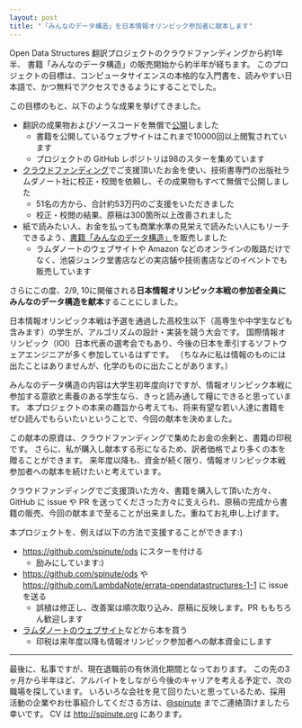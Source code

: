 ```yaml
---
layout: post
title: "「みんなのデータ構造」を日本情報オリンピック参加者に献本します"
---
```


Open Data Structures 翻訳プロジェクトのクラウドファンディングから約1年半、 書籍「みんなのデータ構造」の販売開始から約半年が経ちます。
このプロジェクトの目標は、コンピュータサイエンスの本格的な入門書を、読みやすい日本語で、かつ無料でアクセスできるようにすることでした。

この目標のもと、以下のような成果を挙げてきました。

* 翻訳の成果物およびソースコードを無償で[公開](https://sites.google.com/view/open-data-structures-ja/home)しました
  * 書籍を公開しているウェブサイトはこれまで10000回以上閲覧されています
  * プロジェクトの GitHub レポジトリは98のスターを集めています
* [クラウドファンディング](https://camp-fire.jp/projects/view/31790)でご支援頂いたお金を使い、技術書専門の出版社ラムダノート社に校正・校閲を依頼し、その成果物もすべて無償で公開しました
  * 51名の方から、合計約53万円のご支援をいただきました
  * 校正・校閲の結果、原稿は300箇所以上改善されました
* 紙で読みたい人、お金を払っても商業水準の見栄えで読みたい人にもリーチできるよう、[書籍「みんなのデータ構造」](https://www.lambdanote.com/collections/frontpage/products/opendatastructures)を販売しました
  * ラムダノートのウェブサイトや Amazon などのオンラインの販路だけでなく、池袋ジュンク堂書店などの実店舗や技術書店などのイベントでも販売しています

さらにこの度、2/9, 10に開催される**日本情報オリンピック本戦の参加者全員にみんなのデータ構造を献本**することにしました。

日本情報オリンピック本戦は予選を通過した高校生以下（高専生や中学生なども含みます）の学生が、アルゴリズムの設計・実装を競う大会です。
国際情報オリンピック（IOI）日本代表の選考会でもあり、今後の日本を牽引するソフトウェアエンジニアが多く参加しているはずです。
（ちなみに私は情報のものには出たことはありませんが、化学のものに出たことがあります。）

みんなのデータ構造の内容は大学生初年度向けですが、情報オリンピック本戦に参加する意欲と素養のある学生なら、きっと読み通して糧にできると思っています。
本プロジェクトの本来の趣旨から考えても、将来有望な若い人達に書籍をぜひ読んでもらいたいということで、今回の献本を決めました。

この献本の原資は、クラウドファンディングで集めたお金の余剰と、書籍の印税です。
さらに、私が購入し献本する形になるため、訳者価格でより多くの本を贈ることができます。
来年度以降も、資金が続く限り、情報オリンピック本戦参加者への献本を続けたいと考えています。

クラウドファンディングでご支援頂いた方々、書籍を購入して頂いた方々、GitHub に issue や PR を送ってくださった方々に支えられ、原稿の完成から書籍の販売、今回の献本まで至ることが出来ました。重ねてお礼申し上げます。

本プロジェクトを、例えば以下の方法で支援することができます:)

* <https://github.com/spinute/ods> にスターを付ける
  * 励みにしています:)
* <https://github.com/spinute/ods> や https://github.com/LambdaNote/errata-opendatastructures-1-1 に issue を送る
  * 誤植は修正し、改善案は順次取り込み、原稿に反映します。PR ももちろん歓迎します
* [ラムダノートのウェブサイト](https://www.lambdanote.com/collections/frontpage/products/opendatastructures)などから本を買う
  * 印税は来年度以降も情報オリンピック参加者への献本資金にします

---

最後に、私事ですが、現在退職前の有休消化期間となっております。
この先の3ヶ月から半年ほど、アルバイトをしながら今後のキャリアを考える予定で、次の職場を探しています。
いろいろな会社を見て回りたいと思っているため、採用活動の企業やお仕事紹介してくださる方は、[@spinute](https://twitter.com/spinute) までご連絡頂けましたら幸いです。
CV は <http://spinute.org> にあります。
